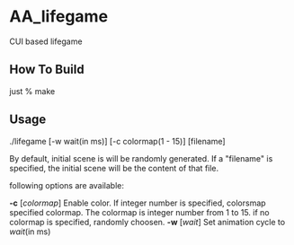 # AA_lifegame
CUI based lifegame 

## How To Build
just
 % make

## Usage
 ./lifegame [-w wait(in ms)] [-c colormap(1 - 15)] [filename]

By default, initial scene is will be randomly generated.
If a "filename" is specified, the initial scene will be the content of that file.

following options are available:

   **-c** [*colormap*]    Enable color.
                    If integer number is specified, colorsmap specified colormap. 
                    The colormap is integer number from 1 to 15.
                    if no colormap is specified, randomly choosen.
   **-w** [*wait*]        Set animation cycle to *wait*(in ms)

